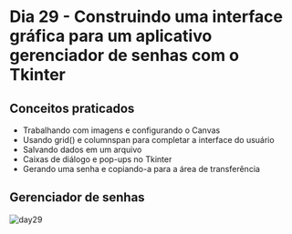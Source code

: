 # Dia 29 - Construindo uma interface gráfica para um aplicativo gerenciador de senhas com o Tkinter
## Conceitos praticados
- Trabalhando com imagens e configurando o Canvas
- Usando grid() e columnspan para completar a interface do usuário
- Salvando dados em um arquivo
- Caixas de diálogo e pop-ups no Tkinter
- Gerando uma senha e copiando-a para a área de transferência
## Gerenciador de senhas
![day29](https://user-images.githubusercontent.com/98851253/155647808-d6452fa8-ad80-4398-8bd0-8efd63de56c0.gif)
